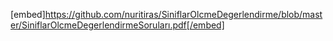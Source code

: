 [embed]https://github.com/nuritiras/SiniflarOlcmeDegerlendirme/blob/master/SiniflarOlcmeDegerlendirmeSoruları.pdf[/embed]
